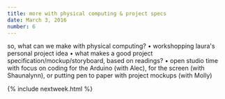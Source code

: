 ```yaml
---
title: more with physical computing & project specs
date: March 3, 2016
number: 6
---
```


so, what can we make with physical computing? • workshopping laura's personal project idea • what makes a good project specification/mockup/storyboard, based on readings? • open studio time with focus on coding for the Arduino (with Alec), for the screen (with Shaunalynn), or putting pen to paper with project mockups (with Molly)

{% include nextweek.html %}

